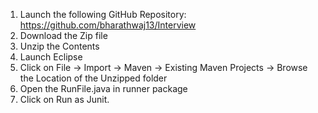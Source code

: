 1)	Launch the following GitHub Repository: https://github.com/bharathwaj13/Interview
2)	Download the Zip file
3)	Unzip the Contents
4)	Launch Eclipse
5)	Click on File -> Import -> Maven -> Existing Maven Projects -> Browse the Location of the Unzipped folder
6)	Open the RunFile.java in runner package
7)	Click on Run as Junit.
